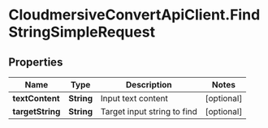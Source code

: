 # CloudmersiveConvertApiClient.FindStringSimpleRequest

## Properties
Name | Type | Description | Notes
------------ | ------------- | ------------- | -------------
**textContent** | **String** | Input text content | [optional] 
**targetString** | **String** | Target input string to find | [optional] 


